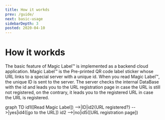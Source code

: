 ```yaml
---
title: How it workds
prev: /guide/
next: basic-usage
sidebarDepth: 3
posted: 2020-04-10
---
```

# How it workds
The basic feature of Magic Label™ is implemented as a  backend cloud application.
Magic Label™ is the Pre-printed QR code label sticker whose URL links to a special server with a unique id.
When you read Magic Label™, the unique ID is sent to the server.
The server checks the internal DataBase with the id and leads you to the URL registration page in case the URL is still not registered, on the contrary, it leads you to the registered URL in case the URL is registered.

<mermaid/>
<div class="mermaid">
graph TD
    id1([Read Magic Label]) -->|ID|id2{URL registered?} -->|yes|id4([go to the URL])
    id2 -->|no|id5([URL registration page])
</div>
